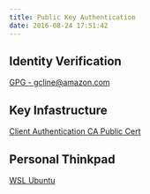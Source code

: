 ```yaml
---
title: Public Key Authentication
date: 2016-08-24 17:51:42
---
```


## Identity Verification
[GPG - gcline@amazon.com](gdc-amazon-gpg.txt)

## Key Infastructure
[Client Authentication CA Public Cert](gdc-client-ca.txt)

## Personal Thinkpad
[WSL Ubuntu](gdc-thinkpad-wsl-07SEP2020.txt)